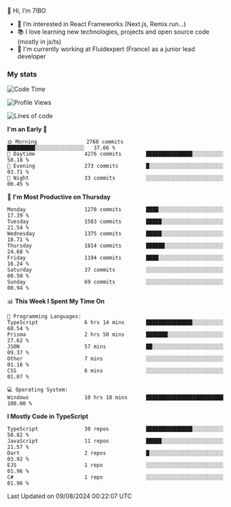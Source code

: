👋 Hi, I’m 7IBO

- 👀 I’m interested in React Frameworks (Next.js, Remix.run...)
- 📚 I love learning new technologies, projects and open source code (mostly in js/ts)
- 💼 I'm currently working at Fluidexpert (France) as a junior lead developer

### My stats
<!--START_SECTION:waka-->
![Code Time](http://img.shields.io/badge/Code%20Time-719%20hrs%2039%20mins-blue)

![Profile Views](http://img.shields.io/badge/Profile%20Views-0-blue)

![Lines of code](https://img.shields.io/badge/From%20Hello%20World%20I%27ve%20Written-7.8%20million%20lines%20of%20code-blue)

**I'm an Early 🐤** 

```text
🌞 Morning                2768 commits        █████████░░░░░░░░░░░░░░░░   37.66 % 
🌆 Daytime                4276 commits        ███████████████░░░░░░░░░░   58.18 % 
🌃 Evening                273 commits         █░░░░░░░░░░░░░░░░░░░░░░░░   03.71 % 
🌙 Night                  33 commits          ░░░░░░░░░░░░░░░░░░░░░░░░░   00.45 % 
```
📅 **I'm Most Productive on Thursday** 

```text
Monday                   1278 commits        ████░░░░░░░░░░░░░░░░░░░░░   17.39 % 
Tuesday                  1583 commits        █████░░░░░░░░░░░░░░░░░░░░   21.54 % 
Wednesday                1375 commits        █████░░░░░░░░░░░░░░░░░░░░   18.71 % 
Thursday                 1814 commits        ██████░░░░░░░░░░░░░░░░░░░   24.68 % 
Friday                   1194 commits        ████░░░░░░░░░░░░░░░░░░░░░   16.24 % 
Saturday                 37 commits          ░░░░░░░░░░░░░░░░░░░░░░░░░   00.50 % 
Sunday                   69 commits          ░░░░░░░░░░░░░░░░░░░░░░░░░   00.94 % 
```


📊 **This Week I Spent My Time On** 

```text
💬 Programming Languages: 
TypeScript               6 hrs 14 mins       ███████████████░░░░░░░░░░   60.54 % 
Prisma                   2 hrs 50 mins       ███████░░░░░░░░░░░░░░░░░░   27.62 % 
JSON                     57 mins             ██░░░░░░░░░░░░░░░░░░░░░░░   09.37 % 
Other                    7 mins              ░░░░░░░░░░░░░░░░░░░░░░░░░   01.16 % 
CSS                      6 mins              ░░░░░░░░░░░░░░░░░░░░░░░░░   01.07 % 

💻 Operating System: 
Windows                  10 hrs 18 mins      █████████████████████████   100.00 % 
```

**I Mostly Code in TypeScript** 

```text
TypeScript               30 repos            ███████████████░░░░░░░░░░   58.82 % 
JavaScript               11 repos            █████░░░░░░░░░░░░░░░░░░░░   21.57 % 
Dart                     2 repos             █░░░░░░░░░░░░░░░░░░░░░░░░   03.92 % 
EJS                      1 repo              ░░░░░░░░░░░░░░░░░░░░░░░░░   01.96 % 
C#                       1 repo              ░░░░░░░░░░░░░░░░░░░░░░░░░   01.96 % 
```




 Last Updated on 09/08/2024 00:22:07 UTC
<!--END_SECTION:waka-->
